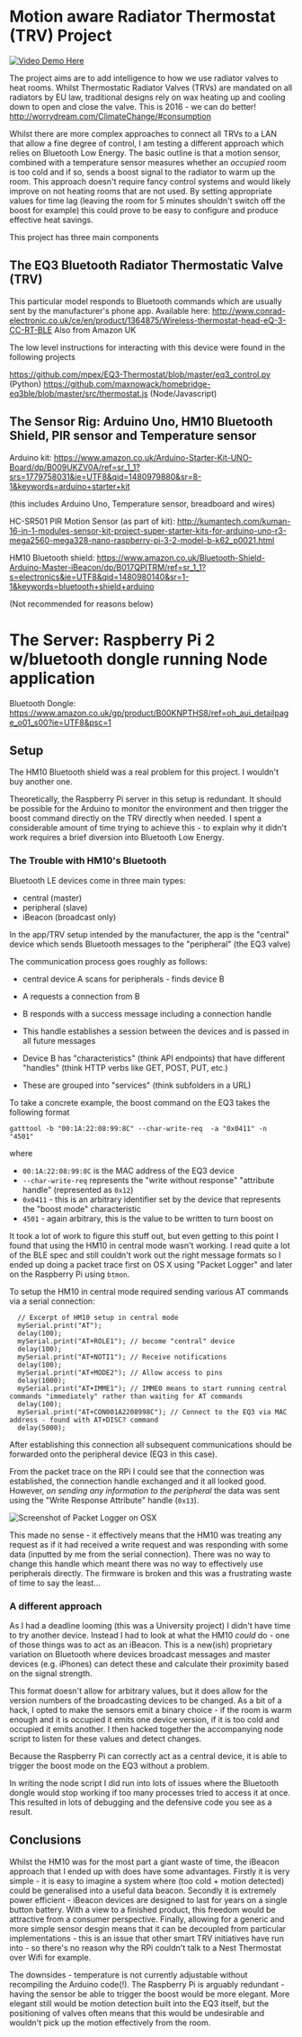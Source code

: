 # Motion aware Radiator Thermostat (TRV) Project

[![Video Demo Here](https://img.youtube.com/vi/8pM-4RSM31o/0.jpg)](https://www.youtube.com/watch?v=8pM-4RSM31o)

The project aims are to add intelligence to how we use radiator valves to heat rooms. Whilst Thermostatic Radiator Valves (TRVs) are mandated on all radiators by EU law, traditional designs rely on wax heating up and cooling down to open and close the valve. This is 2016 - we can do better! http://worrydream.com/ClimateChange/#consumption

Whilst there are more complex approaches to connect all TRVs to a LAN that allow a fine degree of control, I am testing a different approach which relies on Bluetooth Low Energy. The basic outline is that a motion sensor, combined with a temperature sensor measures whether an *occupied* room is too cold and if so, sends a boost signal to the radiator to warm up the room. This approach doesn't require fancy control systems and would likely improve on not heating rooms that are not used. By setting appropriate values for time lag (leaving the room for 5 minutes shouldn't switch off the boost for example) this could prove to be easy to configure and produce effective heat savings.

This project has three main components

## The EQ3 Bluetooth Radiator Thermostatic Valve (TRV)

This particular model responds to Bluetooth commands which are usually sent by the manufacturer's phone app.
Available here: http://www.conrad-electronic.co.uk/ce/en/product/1364875/Wireless-thermostat-head-eQ-3-CC-RT-BLE
Also from Amazon UK

The low level instructions for interacting with this device were found in the following projects

https://github.com/mpex/EQ3-Thermostat/blob/master/eq3_control.py (Python)
https://github.com/maxnowack/homebridge-eq3ble/blob/master/src/thermostat.js (Node/Javascript)

## The Sensor Rig: Arduino Uno, HM10 Bluetooth Shield, PIR sensor and Temperature sensor

Arduino kit: https://www.amazon.co.uk/Arduino-Starter-Kit-UNO-Board/dp/B009UKZV0A/ref=sr_1_1?srs=1779758031&ie=UTF8&qid=1480979880&sr=8-1&keywords=arduino+starter+kit

(this includes Arduino Uno, Temperature sensor, breadboard and wires)

HC-SR501 PIR Motion Sensor (as part of kit): http://kumantech.com/kuman-16-in-1-modules-sensor-kit-project-super-starter-kits-for-arduino-uno-r3-mega2560-mega328-nano-raspberry-pi-3-2-model-b-k62_p0021.html

HM10 Bluetooth shield: https://www.amazon.co.uk/Bluetooth-Shield-Arduino-Master-iBeacon/dp/B017QPITRM/ref=sr_1_1?s=electronics&ie=UTF8&qid=1480980140&sr=1-1&keywords=bluetooth+shield+arduino

(Not recommended for reasons below)

# The Server: Raspberry Pi 2 w/bluetooth dongle running Node application

Bluetooth Dongle: https://www.amazon.co.uk/gp/product/B00KNPTHS8/ref=oh_aui_detailpage_o01_s00?ie=UTF8&psc=1

## Setup

The HM10 Bluetooth shield was a real problem for this project. I wouldn't buy another one.

Theoretically, the Raspberry Pi server in this setup is redundant. It should be possible for the Arduino to monitor the environment and then trigger the boost command directly on the TRV directly when needed. I spent a considerable amount of time trying to achieve this - to explain why it didn't work requires a brief diversion into Bluetooth Low Energy.

### The Trouble with HM10's Bluetooth

Bluetooth LE devices come in three main types:

* central (master)
* peripheral (slave)
* iBeacon (broadcast only)

In the app/TRV setup intended by the manufacturer, the app is the "central" device which sends Bluetooth messages to the "peripheral" (the EQ3 valve)

The communication process goes roughly as follows:

* central device A scans for peripherals - finds device B
* A requests a connection from B
* B responds with a success message including a connection handle
* This handle establishes a session between the devices and is passed in all future messages

* Device B has "characteristics" (think API endpoints) that have different "handles" (think HTTP verbs like GET, POST, PUT, etc.)
* These are grouped into "services" (think subfolders in a URL)

To take a concrete example, the boost command on the EQ3 takes the following format

    gatttool -b "00:1A:22:08:99:8C" --char-write-req  -a "0x0411" -n "4501"

where

* `00:1A:22:08:99:8C` is the MAC address of the EQ3 device
* `--char-write-req` represents the "write without response" "attribute handle" (represented as `0x12`)
* `0x0411` - this is an arbitrary identifier set by the device that represents the "boost mode" characteristic
* `4501` - again arbitrary, this is the value to be written to turn boost on

It took a lot of work to figure this stuff out, but even getting to this point I found that using the HM10 in central mode wasn't working. I read quite a lot of the BLE spec and still couldn't work out the right message formats so I ended up doing a packet trace first on OS X using "Packet Logger" and later on the Raspberry Pi using `btmon`.

To setup the HM10 in central mode required sending various AT commands via a serial connection:

```
  // Excerpt of HM10 setup in central mode
  mySerial.print("AT");
  delay(100);
  mySerial.print("AT+ROLE1"); // become "central" device
  delay(100);
  mySerial.print("AT+NOTI1"); // Receive notifications
  delay(100);  
  mySerial.print("AT+MODE2"); // Allow access to pins
  delay(1000);
  mySerial.print("AT+IMME1"); // IMME0 means to start running central commands "immediately" rather than waiting for AT commands
  delay(100);
  mySerial.print("AT+CON001A2208998C"); // Connect to the EQ3 via MAC address - found with AT+DISC? command
  delay(5000);
```

After establishing this connection all subsequent communications should be forwarded onto the peripheral device (EQ3 in this case).

From the packet trace on the RPi I could see that the connection was established, the connection handle exchanged and it all looked good. However, *on sending any information to the peripheral* the data was sent using the "Write Response Attribute" handle (`0x13`).

![Screenshot of Packet Logger on OSX](https://www.dropbox.com/s/i2bajwj3e83sqez/Screenshot%202016-12-07%2014.15.37.png?dl=1)

This made no sense - it effectively means that the HM10 was treating any request as if it had received a write request and was responding with some data (inputted by me from the serial connection). There was no way to change this handle which meant there was no way to effectively use peripherals directly. The firmware is broken and this was a frustrating waste of time to say the least...

### A different approach

As I had a deadline looming (this was a University project) I didn't have time to try another device. Instead I had to look at what the HM10 *could* do - one of those things was to act as an iBeacon. This is a new(ish) proprietary variation on Bluetooth where devices broadcast messages and master devices (e.g. iPhones) can detect these and calculate their proximity based on the signal strength.

This format doesn't allow for arbitrary values, but it does allow for the version numbers of the broadcasting devices to be changed. As a bit of a hack, I opted to make the sensors emit a binary choice - if the room is warm enough and it is occupied it emits one device version, if it is too cold and occupied it emits another. I then hacked together the accompanying node script to listen for these values and detect changes.

Because the Raspberry Pi can correctly act as a central device, it is able to trigger the boost mode on the EQ3 without a problem.

In writing the node script I did run into lots of issues where the Bluetooth dongle would stop working if too many processes tried to access it at once. This resulted in lots of debugging and the defensive code you see as a result.

## Conclusions

Whilst the HM10 was for the most part a giant waste of time, the iBeacon approach that I ended up with does have some advantages. Firstly it is very simple - it is easy to imagine a system where (too cold + motion detected) could be generalised into a useful data beacon. Secondly it is extremely power efficient - iBeacon devices are designed to last for years on a single button battery. With a view to a finished product, this freedom would be attractive from a consumer perspective. Finally, allowing for a generic and more simple sensor desgin means that it can be decoupled from particular implementations - this is an issue that other smart TRV initiatives have run into - so there's no reason why the RPi couldn't talk to a Nest Thermostat over Wifi for example.

The downsides - temperature is not currently adjustable without recompiling the Arduino code(!). The Raspberry Pi is arguably redundant - having the sensor be able to trigger the boost would be more elegant. More elegant still would be motion detection built into the EQ3 itself, but the positioning of valves often means that this would be undesirable  and wouldn't pick up the motion effectively from the room.
